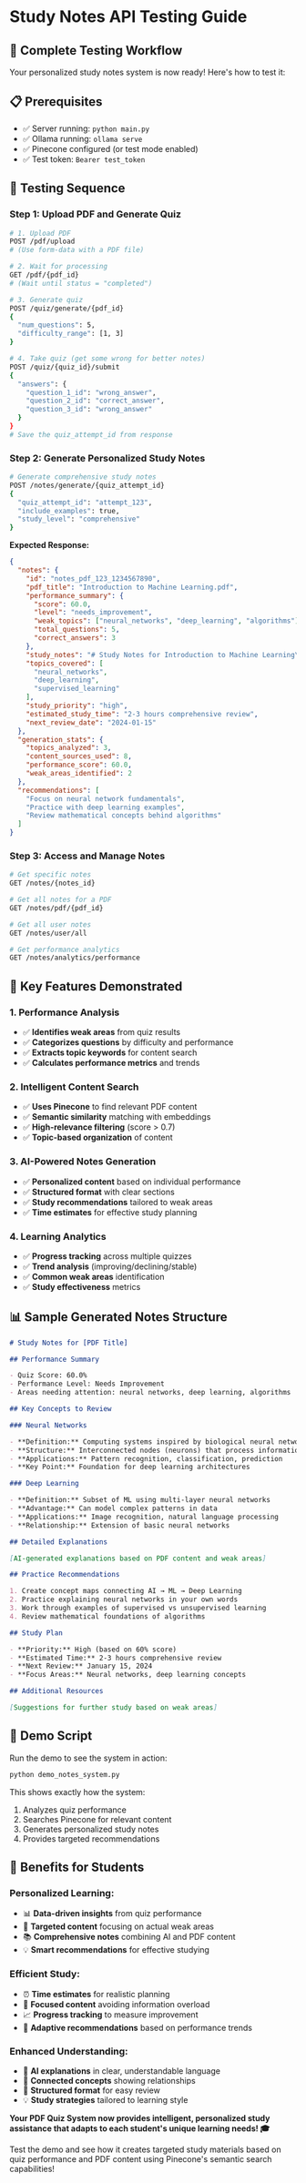 # Study Notes API Testing Guide

## 🎯 Complete Testing Workflow

Your personalized study notes system is now ready! Here's how to test it:

## 📋 **Prerequisites**

- ✅ Server running: `python main.py`
- ✅ Ollama running: `ollama serve`
- ✅ Pinecone configured (or test mode enabled)
- ✅ Test token: `Bearer test_token`

## 🚀 **Testing Sequence**

### **Step 1: Upload PDF and Generate Quiz**

```bash
# 1. Upload PDF
POST /pdf/upload
# (Use form-data with a PDF file)

# 2. Wait for processing
GET /pdf/{pdf_id}
# (Wait until status = "completed")

# 3. Generate quiz
POST /quiz/generate/{pdf_id}
{
  "num_questions": 5,
  "difficulty_range": [1, 3]
}

# 4. Take quiz (get some wrong for better notes)
POST /quiz/{quiz_id}/submit
{
  "answers": {
    "question_1_id": "wrong_answer",
    "question_2_id": "correct_answer",
    "question_3_id": "wrong_answer"
  }
}
# Save the quiz_attempt_id from response
```

### **Step 2: Generate Personalized Study Notes**

```bash
# Generate comprehensive study notes
POST /notes/generate/{quiz_attempt_id}
{
  "quiz_attempt_id": "attempt_123",
  "include_examples": true,
  "study_level": "comprehensive"
}
```

**Expected Response:**

```json
{
  "notes": {
    "id": "notes_pdf_123_1234567890",
    "pdf_title": "Introduction to Machine Learning.pdf",
    "performance_summary": {
      "score": 60.0,
      "level": "needs_improvement",
      "weak_topics": ["neural_networks", "deep_learning", "algorithms"],
      "total_questions": 5,
      "correct_answers": 3
    },
    "study_notes": "# Study Notes for Introduction to Machine Learning\n\n## Performance Summary\n- Quiz Score: 60.0%\n- Areas needing improvement: neural networks, deep learning...",
    "topics_covered": [
      "neural_networks",
      "deep_learning",
      "supervised_learning"
    ],
    "study_priority": "high",
    "estimated_study_time": "2-3 hours comprehensive review",
    "next_review_date": "2024-01-15"
  },
  "generation_stats": {
    "topics_analyzed": 3,
    "content_sources_used": 8,
    "performance_score": 60.0,
    "weak_areas_identified": 2
  },
  "recommendations": [
    "Focus on neural network fundamentals",
    "Practice with deep learning examples",
    "Review mathematical concepts behind algorithms"
  ]
}
```

### **Step 3: Access and Manage Notes**

```bash
# Get specific notes
GET /notes/{notes_id}

# Get all notes for a PDF
GET /notes/pdf/{pdf_id}

# Get all user notes
GET /notes/user/all

# Get performance analytics
GET /notes/analytics/performance
```

## 🎯 **Key Features Demonstrated**

### **1. Performance Analysis**

- ✅ **Identifies weak areas** from quiz results
- ✅ **Categorizes questions** by difficulty and performance
- ✅ **Extracts topic keywords** for content search
- ✅ **Calculates performance metrics** and trends

### **2. Intelligent Content Search**

- ✅ **Uses Pinecone** to find relevant PDF content
- ✅ **Semantic similarity** matching with embeddings
- ✅ **High-relevance filtering** (score > 0.7)
- ✅ **Topic-based organization** of content

### **3. AI-Powered Notes Generation**

- ✅ **Personalized content** based on individual performance
- ✅ **Structured format** with clear sections
- ✅ **Study recommendations** tailored to weak areas
- ✅ **Time estimates** for effective study planning

### **4. Learning Analytics**

- ✅ **Progress tracking** across multiple quizzes
- ✅ **Trend analysis** (improving/declining/stable)
- ✅ **Common weak areas** identification
- ✅ **Study effectiveness** metrics

## 📊 **Sample Generated Notes Structure**

```markdown
# Study Notes for [PDF Title]

## Performance Summary

- Quiz Score: 60.0%
- Performance Level: Needs Improvement
- Areas needing attention: neural networks, deep learning, algorithms

## Key Concepts to Review

### Neural Networks

- **Definition:** Computing systems inspired by biological neural networks
- **Structure:** Interconnected nodes (neurons) that process information
- **Applications:** Pattern recognition, classification, prediction
- **Key Point:** Foundation for deep learning architectures

### Deep Learning

- **Definition:** Subset of ML using multi-layer neural networks
- **Advantage:** Can model complex patterns in data
- **Applications:** Image recognition, natural language processing
- **Relationship:** Extension of basic neural networks

## Detailed Explanations

[AI-generated explanations based on PDF content and weak areas]

## Practice Recommendations

1. Create concept maps connecting AI → ML → Deep Learning
2. Practice explaining neural networks in your own words
3. Work through examples of supervised vs unsupervised learning
4. Review mathematical foundations of algorithms

## Study Plan

- **Priority:** High (based on 60% score)
- **Estimated Time:** 2-3 hours comprehensive review
- **Next Review:** January 15, 2024
- **Focus Areas:** Neural networks, deep learning concepts

## Additional Resources

[Suggestions for further study based on weak areas]
```

## 🧪 **Demo Script**

Run the demo to see the system in action:

```bash
python demo_notes_system.py
```

This shows exactly how the system:

1. Analyzes quiz performance
2. Searches Pinecone for relevant content
3. Generates personalized study notes
4. Provides targeted recommendations

## 🎉 **Benefits for Students**

### **Personalized Learning:**

- 📊 **Data-driven insights** from quiz performance
- 🎯 **Targeted content** focusing on actual weak areas
- 📚 **Comprehensive notes** combining AI and PDF content
- 💡 **Smart recommendations** for effective studying

### **Efficient Study:**

- ⏰ **Time estimates** for realistic planning
- 🎯 **Focused content** avoiding information overload
- 📈 **Progress tracking** to measure improvement
- 🔄 **Adaptive recommendations** based on performance trends

### **Enhanced Understanding:**

- 🧠 **AI explanations** in clear, understandable language
- 🔗 **Connected concepts** showing relationships
- 📖 **Structured format** for easy review
- 💡 **Study strategies** tailored to learning style

**Your PDF Quiz System now provides intelligent, personalized study assistance that adapts to each student's unique learning needs! 🎓**

Test the demo and see how it creates targeted study materials based on quiz performance and PDF content using Pinecone's semantic search capabilities!

